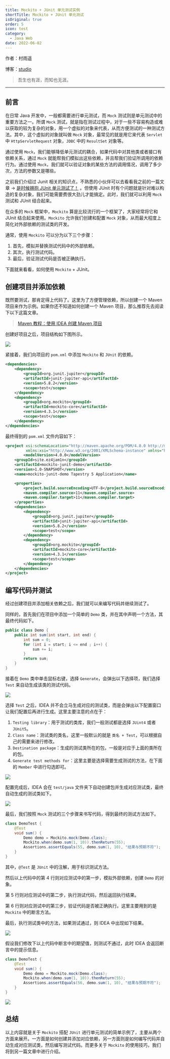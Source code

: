 ```yaml
---
title: Mockito + JUnit 单元测试实例
shortTitle: Mockito + JUnit 单元测试
isOriginal: true
order: 5
icon: test
category:
  - Java Web
date: 2022-06-02
---
```


作者：村雨遥

博客：[studio](https://ez4jam1n.github.io/studio)

> 吾生也有涯，而知也无涯。

---

## 前言

在日常 Java 开发中，一般都需要进行单元测试，而 `Mock` 测试则是单元测试中的重要方法之一。所谓 `Mock` 测试，就是指在测试过程中，对于一些不容易构造或难以获取的较为复杂的对象，用一个虚拟的对象来代表，从而方便测试的一种测试方法。其中，这个虚拟的对象就叫做 `Mock` 对象，最常见的就是用它来代表 `Servlet` 中 `HttpServletRequest` 对象，`JDBC` 中的 `ResultSet` 对象等。

通过使用 `Mock`，我们能够降低单元测试的耦合，如果代码中对其他类或者接口有依赖关系，通过 `Mock` 就能帮我们模拟出这些依赖，并且帮我们验证所调用的依赖行为。通过使用 `Mock`，我们就可以验证对象的某些方法的调用情况，调用了多少次，方法的参数又是哪些。

之前我们介绍过 Junit 相关的知识点，不熟悉的小伙伴可以去看看我之前的一篇文章 -> [是时候拥抱 JUnit 单元测试了！](https://ez4jam1n.github.io/studio/md/java/se/2022-07-18-test-with-junit) 。但使用 JUnit 时有个问题就是针对难以构造的复杂对象，我们可能需要费很大劲儿才能搞定。此时，我们就可以利用 `Mock` 测试和 JUnit 结合起来。

在众多的 `Mock` 框架中，`Mockito` 算是比较流行的一个框架了，大家经常将它和 JUnit 结合起来使用。`Mockito` 允许我们创建和配置 `Mock` 对象，从而最大程度上简化对外部依赖的测试类的开发。

通常，使用 `Mockito` 可以分为以下三个步骤：

1.  首先，模拟并替换测试代码中的外部依赖。
2.  其次，执行测试代码。
3.  最后，验证测试代码是否被正确执行。

下面就来看看，如何使用 `Mockito` + JUnit。

## 创建项目并添加依赖

既然要测试，那肯定得上代码了。这里为了方便管理依赖，所以创建一个 Maven 项目来作为示例。如果你还不知道如何创建一个 Maven 项目，那么推荐先去阅读下以下这篇文章。

> [Maven 教程：使用 IDEA 创建 Maven 项目](../maven/20220104-maven-project-with-idea.md)

创建好项目之后，项目结构如下图所示。

![](./assets/20220602-mockito-junit5/new-pro.png)

紧接着，我们向项目的 `pom.xml` 中添加 `Mockito` 和 `JUnit` 的依赖。

```xml
<dependencies>
    <dependency>
        <groupId>org.junit.jupiter</groupId>
        <artifactId>junit-jupiter-api</artifactId>
        <version>5.8.2</version>
        <scope>test</scope>
    </dependency>
    <dependency>
        <groupId>org.mockito</groupId>
        <artifactId>mockito-core</artifactId>
        <version>4.3.1</version>
        <scope>test</scope>
    </dependency>
</dependencies>
```

最终得到的 `pom.xml` 文件内容如下：

```xml
<project xsi:schemaLocation="http://maven.apache.org/POM/4.0.0 http://maven.apache.org/maven-v4_0_0.xsd"
         xmlns:xsi="http://www.w3.org/2001/XMLSchema-instance" xmlns="http://maven.apache.org/POM/4.0.0">
        <modelVersion>4.0.0</modelVersion>
    <groupId>site.ez4jam1n</groupId>
    <artifactId>mockito-junit-demo</artifactId>
    <version>1.0-SNAPSHOT</version>
    <name>mockito-junit-demo Tapestry 5 Application</name>

    <properties>
        <project.build.sourceEncoding>UTF-8</project.build.sourceEncoding>
        <maven.compiler.source>11</maven.compiler.source>
        <maven.compiler.target>11</maven.compiler.target>
    </properties>
    <dependencies>
        <dependency>
            <groupId>org.junit.jupiter</groupId>
            <artifactId>junit-jupiter-api</artifactId>
            <version>5.8.2</version>
            <scope>test</scope>
        </dependency>
        <dependency>
            <groupId>org.mockito</groupId>
            <artifactId>mockito-core</artifactId>
            <version>4.3.1</version>
            <scope>test</scope>
        </dependency>
    </dependencies>
</project>
```

## 编写代码并测试

经过创建项目并添加相关依赖之后，我们就可以来编写代码并继续测试了。

同样的，首先我们在项目中添加一个简单的 `Demo` 类，并在其中声明一个方法，其最终代码如下。

```java
public class Demo {
    public int sum(int start, int end) {
        int sum = 0;
        for (int i = start; i <= end ; i++) {
            sum += i;
        }
        return sum;
    }
}
```

接着在 `Demo` 类中单击鼠标右键，选择 `Generate`，会弹出以下选择项，我们选择 `Test` 来自动生成该类的测试代码。

![](./assets/20220602-mockito-junit5/test-generate.png)

选择 `Test` 之后，IDEA 并不会立马生成对应的测试类，而是会弹出以下配置窗口让我们配置后再进行生成。这里主要注意的点在于：

1.  `Testing library`：用于测试的类库，我们一般测试都是选择 `JUint4` 或者 `JUnit5`。
2.  `Class name`：测试类的类名，这里一般默认的就是 `类名 + Test`，可以根据自己的需要来进行修改。
3.  `Destination package`：生成的测试类所在的包，一般是对应于上面的类所在的包。
4.  `Generate test methods for`：这里主要是选择需要生成测试的方法，在下面的 `Member` 中进行勾选即可。

![](./assets/20220602-mockito-junit5/junit5.png)

配置完成后，IDEA 会在 `test/java` 文件夹下自动创建包并生成对应测试类，最终自动生成的测试类如下。

![](./assets/20220602-mockito-junit5/test-demo.png)

最后，我们按照 `Mock` 测试的三个步骤来书写代码，得到最终的测试方法如下。

```java
class DemoTest {
    @Test
    void sum() {
        Demo demo = Mockito.mock(Demo.class);
        Mockito.when(demo.sum(1, 10)).thenReturn(55);
        Assertions.assertEquals(55, demo.sum(1, 10), "结果与预期不符");
    }
}
```

其中，`@Test` 是 `JUnit` 中的注解，用于标识测试方法。

然后以上代码中的第 4 行则对应测试中的第一步，模拟外部依赖，创建 `Demo` 的对象。

第 5 行则对应测试中的第二步，执行测试代码，然后返回执行结果。

第 6 行则对应测试中的第三步，验证代码是否被正确执行。这里主要用到的是 `Mockito` 中的断言方法。

最后，执行测试类中的方法，如果测试通过，则 IDEA 中出现如下结果。

![](./assets/20220602-mockito-junit5/run-test.png)

假设我们修改下以上代码中断言中的期望值，则测试不通过，此时 IDEA 会返回断言中的提示信息。

```java
class DemoTest {
    @Test
    void sum() {
        Demo demo = Mockito.mock(Demo.class);
        Mockito.when(demo.sum(1, 10)).thenReturn(55);
        Assertions.assertEquals(56, demo.sum(1, 10), "结果与预期不符");
    }
}
```

![](./assets/20220602-mockito-junit5/run-fail.png)

## 总结

以上内容就是关于 `Mockito` 搭配 `JUnit` 进行单元测试的简单示例了，主要从两个方面来展开。一方面是如何创建并添加对应依赖，另一方面则是如何编写代码并自动生成对应测试类，然后编写测试代码。而更多关于 `Mockito` 的使用技巧，我们将到另一篇文章中进行介绍。
